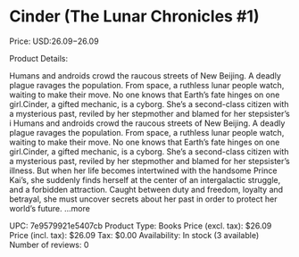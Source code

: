# Cinder (The Lunar Chronicles #1)

Price: USD:$26.09-$26.09

Product Details:

Humans and androids crowd the raucous streets of New Beijing. A deadly plague ravages the population. From space, a ruthless lunar people watch, waiting to make their move. No one knows that Earth’s fate hinges on one girl.Cinder, a gifted mechanic, is a cyborg. She’s a second-class citizen with a mysterious past, reviled by her stepmother and blamed for her stepsister’s i Humans and androids crowd the raucous streets of New Beijing. A deadly plague ravages the population. From space, a ruthless lunar people watch, waiting to make their move. No one knows that Earth’s fate hinges on one girl.Cinder, a gifted mechanic, is a cyborg. She’s a second-class citizen with a mysterious past, reviled by her stepmother and blamed for her stepsister’s illness. But when her life becomes intertwined with the handsome Prince Kai’s, she suddenly finds herself at the center of an intergalactic struggle, and a forbidden attraction. Caught between duty and freedom, loyalty and betrayal, she must uncover secrets about her past in order to protect her world’s future. ...more

UPC: 7e9579921e5407cb
Product Type: Books
Price (excl. tax): $26.09
Price (incl. tax): $26.09
Tax: $0.00
Availability: In stock (3 available)
Number of reviews: 0